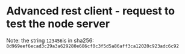 

# Advanced rest client - request to test the node server

Note: the string `123456`is in sha256: `8d969eef6ecad3c29a3a629280e686cf0c3f5d5a86aff3ca12020c923adc6c92`

